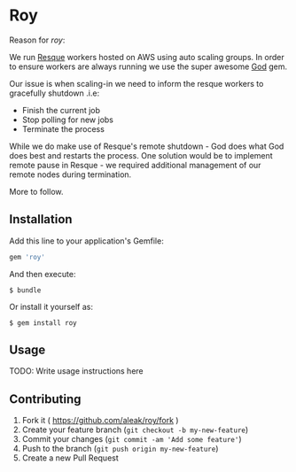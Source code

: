 # Roy

Reason for _roy_:

We run [Resque](https://github.com/resque/resque) workers hosted on AWS using auto scaling groups.  In order to ensure workers are always running we use the super awesome [God](www.godrb.com) gem.

Our issue is when scaling-in we need to inform the resque workers to gracefully shutdown .i.e:

* Finish the current job
* Stop polling for new jobs
* Terminate the process

While we do make use of Resque's remote shutdown - God does what God does best and restarts the process.  One solution would be to implement remote pause in Resque - we required additional management of our remote nodes during termination.

More to follow.

## Installation

Add this line to your application's Gemfile:

```ruby
gem 'roy'
```

And then execute:

    $ bundle

Or install it yourself as:

    $ gem install roy

## Usage

TODO: Write usage instructions here

## Contributing

1. Fork it ( https://github.com/aleak/roy/fork )
2. Create your feature branch (`git checkout -b my-new-feature`)
3. Commit your changes (`git commit -am 'Add some feature'`)
4. Push to the branch (`git push origin my-new-feature`)
5. Create a new Pull Request

